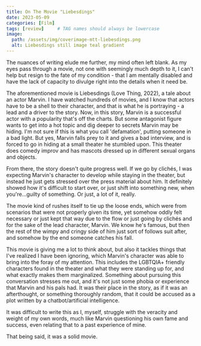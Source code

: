 ```yaml
---
title: On The Movie "Liebesdings"
date: 2023-05-09
categories: [Film]
tags: [review]     # TAG names should always be lowercase
image:
  path: /assets/img/coverimage-mtt-liebesdings.png
  alt: Liebesdings still image teal gradient
---
```


The nuances of writing elude me further, my mind often left blank. As my eyes pass through a movie, not one with seemingly much depth to it, I can't help but resign to the fate of my condition - that I am mentally disabled and have the lack of capacity to divulge right into the details when it need be.

The aforementioned movie is Liebesdings (Love Thing, 2022), a tale about an actor Marvin. I have watched hundreds of movies, and I know that actors have to be a shell to their character, and that is what he is portraying - a lead and a driver to the story. Now, in this story, Marvin is a successful actor with a popularity that's off the charts. But some antagonist figure wants to get into a hot topic and dig deeper to secrets Marvin may be hiding. I'm not sure if this is what you call 'defamation', putting someone in a bad light. But yes, Marvin falls prey to it and gives a bad interview, and is forced to go in hiding at a small theater he stumbled upon. This theater does comedy improv and has mascots dressed up in different sexual organs and objects.

From there, the story doesn't quite progress well. If we go by clichés, I was expecting Marvin's character to develop while staying in the theater, but instead he just gets stressed over the press material about him. It definitely showed how it's difficult to start over, or just shift into something new, when you're...guilty of something. Or just, a lot of it, really.

The movie kind of rushes itself to tie up the loose ends, which were from scenarios that were not properly given its time, yet somehow oddly felt necessary or just kept that way due to the flow or just going by clichés and for the sake of the lead character, Marvin. We know he's famous, but then the rest of the wimpy and cringy side of him just sort of follows suit after, and somehow by the end someone catches his fall.

This movie is giving me a lot to think about, but also it tackles things that I've realized I have been ignoring, which Marvin's character was able to bring into the foray of my attention. This includes the LGBTQIA+ friendly characters found in the theater and what they were standing up for, and what exactly makes them marginalized. Something about pursuing this conversation stresses me out, and it's not just some phobia or experience that Marvin and his pals had. It was their place in the story, as if it was an afterthought, or something thoroughly random, that it could be accused as a plot written by a chatbot/artificial intelligence.

It was difficult to write this as I, myself, struggle with the veracity and weight of my own words, much like Marvin questioning his own fame and success, even relating that to a past experience of mine.

That being said, it was a solid movie.